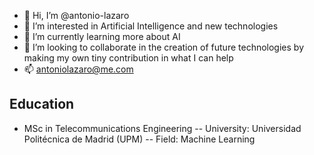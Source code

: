 - 👋 Hi, I’m @antonio-lazaro
- 👀 I’m interested in Artificial Intelligence and new technologies
- 🌱 I’m currently learning more about AI
- 💞️ I’m looking to collaborate in the creation of future technologies by making my own tiny contribution in what I can help
- 📫 antoniolazaro@me.com

## Education

- MSc in Telecommunications Engineering
-- University: Universidad Politécnica de Madrid (UPM)
-- Field: Machine Learning
